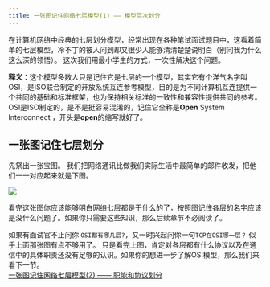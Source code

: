 ```yaml
---
title: 一张图记住网络七层模型(1) —— 模型层次划分
---
```

在计算机网络中经典的七层划分模型，经常出现在各种笔试面试题目中，这看着简单的七层模型，冷不丁的被人问到却又很少人能够清清楚楚说明白（别问我为什么这么深的领悟）。
这次我们用最小学生的方式，一次性解决这个问题。

<!--more-->

**释义**：这个模型多数人只是记住它是七层的一个模型，其实它有个洋气名字叫OSI，是ISO联合制定的开放系统互连参考模型，目的是为不同计算机互连提供一个共同的基础和标准框架，也为保持相关标准的一致性和兼容性提供共同的参考。
OSI是ISO制定的，是不是挺容易混淆的，记住它全称是**Open** System Interconnect ，开头是**open**的缩写就好了。


## 一张图记住七层划分
先祭出一张宝图。
我们把网络通讯比做我们实际生活中最简单的邮件收发，把他们一一对应起来就是下图。

![](http://ofibx667h.bkt.clouddn.com/blog/img/16-10-23-markdown/7-imagine.jpg)

看完这张图你应该能够明白网络七层都是干什么的了，按照图记住各层的名字应该是没什么问题了。如果你只需要这些知识，那么后续章节不必阅读了。

如果有面试官不止问你 `OSI都有哪几层?`，又一时兴起问你一句`TCP在OSI哪一层？` 似乎上面那张图有点不够用了。
只是看完上图，肯定对各层都有什么协议以及在通信中的具体职责还没有足够的认识。如果你的想进一步了解OSI模型，那么我们来看下一节。  
[一张图记住网络七层模型(2) —— 职能和协议划分](http://hewei.site/osi-model-2)






